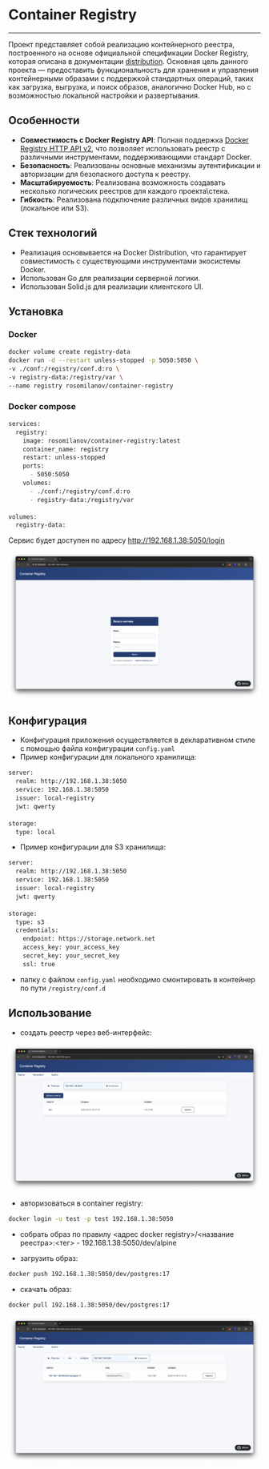 # Container Registry

___

Проект представляет собой реализацию контейнерного реестра, построенного на основе официальной спецификации Docker Registry, которая описана в документации [distribution](https://github.com/distribution/distribution). Основная цель данного проекта — предоставить функциональность для хранения и управления контейнерными образами с поддержкой стандартных операций, таких как загрузка, выгрузка, и поиск образов, аналогично Docker Hub, но с возможностью локальной настройки и развертывания.

## Особенности

- **Совместимость с Docker Registry API**: Полная поддержка [Docker Registry HTTP API v2](https://distribution.github.io/distribution/spec/api/), что позволяет использовать реестр с различными инструментами, поддерживающими стандарт Docker.
- **Безопасность**: Реализованы основные механизмы аутентификации и авторизации для безопасного доступа к реестру.
- **Масштабируемость**: Реализована возможность создавать несколько логических реестров для каждого проекта\стека.
- **Гибкость**: Реализована подключение различных видов хранилищ (локальное или S3).

## Стек технологий

- Реализация основывается на Docker Distribution, что гарантирует совместимость с существующими инструментами экосистемы Docker.
- Использован Go для реализации серверной логики.
- Использован Solid.js для реализации клиентского UI.

## Установка

### Docker

```bash
docker volume create registry-data
docker run -d --restart unless-stopped -p 5050:5050 \
-v ./conf:/registry/conf.d:ro \
-v registry-data:/registry/var \
--name registry rosomilanov/container-registry
```

### Docker compose

```bash
services:
  registry:
    image: rosomilanov/container-registry:latest
    container_name: registry
    restart: unless-stopped
    ports:
      - 5050:5050
    volumes:
      - ./conf:/registry/conf.d:ro
      - registry-data:/registry/var

volumes:
  registry-data:
```

Сервис будет доступен по адресу http://192.168.1.38:5050/login

![вход](./images/start.png)

## Конфигурация

- Конфигурация приложения осуществляется в декларативном стиле с помощью файла конфигурации `config.yaml`
- Пример конфигурации для локального хранилища:
```bash config.yaml
server:
  realm: http://192.168.1.38:5050
  service: 192.168.1.38:5050
  issuer: local-registry
  jwt: qwerty

storage:
  type: local

```
- Пример конфигурации для S3 хранилища:
```bash config.yaml
server:
  realm: http://192.168.1.38:5050
  service: 192.168.1.38:5050
  issuer: local-registry
  jwt: qwerty

storage:
  type: s3
  credentials:
    endpoint: https://storage.network.net
    access_key: your_access_key
    secret_key: your_secret_key
    ssl: true
```
- папку с файлом `config.yaml` необходимо смонтировать в контейнер по пути `/registry/conf.d`

## Использование

- создать реестр через веб-интерфейс:

![репозиторий](./images/repo.png)

- авторизоваться в container registry:

```bash
docker login -u test -p test 192.168.1.38:5050
```

- собрать образ по правилу <адрес docker registry>/<название реестра>:<тег> - 192.168.1.38:5050/dev/alpine

- загрузить образ:

```bash
docker push 192.168.1.38:5050/dev/postgres:17
```

- скачать образ:

```bash
docker pull 192.168.1.38:5050/dev/postgres:17
```

![образ](./images/images.png)

